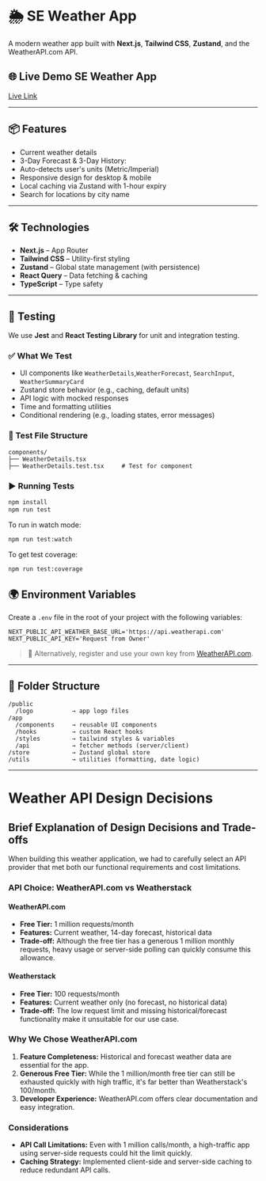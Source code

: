 # 🌦️ SE Weather App

A modern weather app built with **Next.js**, **Tailwind CSS**, **Zustand**, and the WeatherAPI.com API.

## 🌐 Live Demo SE Weather App
[Live Link](https://se-weather-app.vercel.app/)

---

## 📦 Features

- Current weather details 
- 3-Day Forecast & 3-Day History:
- Auto-detects user's units (Metric/Imperial)
- Responsive design for desktop & mobile
- Local caching via Zustand with 1-hour expiry
- Search for locations by city name

---

## 🛠️ Technologies

- **Next.js** – App Router
- **Tailwind CSS** – Utility-first styling
- **Zustand** – Global state management (with persistence)
- **React Query** – Data fetching & caching
- **TypeScript** – Type safety

---

## 🧪 Testing

We use **Jest** and **React Testing Library** for unit and integration testing.

### ✅ What We Test

- UI components like `WeatherDetails`,`WeatherForecast`, `SearchInput`, `WeatherSummaryCard`
- Zustand store behavior (e.g., caching, default units)
- API logic with mocked responses
- Time and formatting utilities
- Conditional rendering (e.g., loading states, error messages)

### 📁 Test File Structure

```
components/
├── WeatherDetails.tsx
├── WeatherDetails.test.tsx     # Test for component

```

### ▶️ Running Tests

```bash
npm install
npm run test
```

To run in watch mode:

```bash
npm run test:watch
```

To get test coverage:

```bash
npm run test:coverage
```


## 🌍 Environment Variables

Create a `.env` file in the root of your project with the following variables:

```env
NEXT_PUBLIC_API_WEATHER_BASE_URL='https://api.weatherapi.com'
NEXT_PUBLIC_API_KEY='Request from Owner'
```

> 🔐 Alternatively, register and use your own key from [WeatherAPI.com](https://www.weatherapi.com/).

---

## 📁 Folder Structure

```
/public
  /logo           → app logo files
/app
  /components     → reusable UI components
  /hooks          → custom React hooks
  /styles         → tailwind styles & variables
  /api            → fetcher methods (server/client)
/store            → Zustand global store
/utils            → utilities (formatting, date logic)
```

---
# Weather API Design Decisions

## Brief Explanation of Design Decisions and Trade-offs

When building this weather application, we had to carefully select an
API provider that met both our functional requirements and cost
limitations.

### API Choice: WeatherAPI.com vs Weatherstack

#### WeatherAPI.com

-   **Free Tier:** 1 million requests/month
-   **Features:** Current weather, 14-day forecast, historical data
-   **Trade-off:** Although the free tier has a generous 1 million
    monthly requests, heavy usage or server-side polling can quickly
    consume this allowance.

#### Weatherstack

-   **Free Tier:** 100 requests/month
-   **Features:** Current weather only (no forecast, no historical data)
-   **Trade-off:** The low request limit and missing historical/forecast
    functionality make it unsuitable for our use case.

### Why We Chose WeatherAPI.com

1.  **Feature Completeness:** Historical and forecast weather data are
    essential for the app.
2.  **Generous Free Tier:** While the 1 million/month free tier can
    still be exhausted quickly with high traffic, it's far better than
    Weatherstack's 100/month.
3.  **Developer Experience:** WeatherAPI.com offers clear documentation
    and easy integration.

### Considerations

-   **API Call Limitations:** Even with 1 million calls/month, a
    high-traffic app using server-side requests could hit the limit
    quickly.
-   **Caching Strategy:** Implemented client-side and server-side
    caching to reduce redundant API calls.
